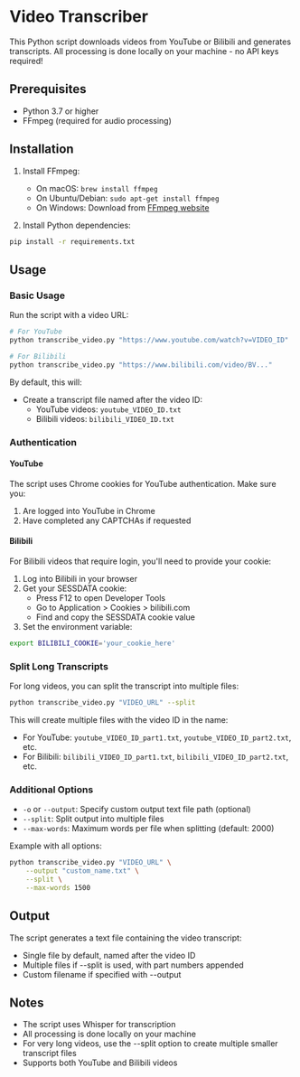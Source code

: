 # Video Transcriber

This Python script downloads videos from YouTube or Bilibili and generates transcripts. All processing is done locally on your machine - no API keys required!

## Prerequisites

- Python 3.7 or higher
- FFmpeg (required for audio processing)

## Installation

1. Install FFmpeg:
   - On macOS: `brew install ffmpeg`
   - On Ubuntu/Debian: `sudo apt-get install ffmpeg`
   - On Windows: Download from [FFmpeg website](https://ffmpeg.org/download.html)

2. Install Python dependencies:
```bash
pip install -r requirements.txt
```

## Usage

### Basic Usage
Run the script with a video URL:
```bash
# For YouTube
python transcribe_video.py "https://www.youtube.com/watch?v=VIDEO_ID"

# For Bilibili
python transcribe_video.py "https://www.bilibili.com/video/BV..."
```

By default, this will:
- Create a transcript file named after the video ID:
  - YouTube videos: `youtube_VIDEO_ID.txt`
  - Bilibili videos: `bilibili_VIDEO_ID.txt`

### Authentication

#### YouTube
The script uses Chrome cookies for YouTube authentication. Make sure you:
1. Are logged into YouTube in Chrome
2. Have completed any CAPTCHAs if requested

#### Bilibili
For Bilibili videos that require login, you'll need to provide your cookie:
1. Log into Bilibili in your browser
2. Get your SESSDATA cookie:
   - Press F12 to open Developer Tools
   - Go to Application > Cookies > bilibili.com
   - Find and copy the SESSDATA cookie value
3. Set the environment variable:
```bash
export BILIBILI_COOKIE='your_cookie_here'
```

### Split Long Transcripts
For long videos, you can split the transcript into multiple files:
```bash
python transcribe_video.py "VIDEO_URL" --split
```

This will create multiple files with the video ID in the name:
- For YouTube: `youtube_VIDEO_ID_part1.txt`, `youtube_VIDEO_ID_part2.txt`, etc.
- For Bilibili: `bilibili_VIDEO_ID_part1.txt`, `bilibili_VIDEO_ID_part2.txt`, etc.

### Additional Options
- `-o` or `--output`: Specify custom output text file path (optional)
- `--split`: Split output into multiple files
- `--max-words`: Maximum words per file when splitting (default: 2000)

Example with all options:
```bash
python transcribe_video.py "VIDEO_URL" \
    --output "custom_name.txt" \
    --split \
    --max-words 1500
```

## Output

The script generates a text file containing the video transcript:
- Single file by default, named after the video ID
- Multiple files if --split is used, with part numbers appended
- Custom filename if specified with --output

## Notes

- The script uses Whisper for transcription
- All processing is done locally on your machine
- For very long videos, use the --split option to create multiple smaller transcript files
- Supports both YouTube and Bilibili videos 